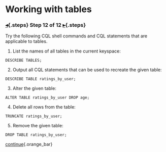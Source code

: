 <div class="top">

# Working with tables
### [◂](command:katapod.loadPage?step11){.steps} Step 12 of 12 [▸](command:katapod.loadPage?step13){.steps}
</div>

Try the following CQL shell commands and CQL statements that are applicable to tables. 

1. List the names of all tables in the current keyspace:
```
DESCRIBE TABLES;
```

2. Output all CQL statements that can be used to recreate the given table:
```
DESCRIBE TABLE ratings_by_user;
```

3. Alter the given table:
```
ALTER TABLE ratings_by_user DROP age;
```

4. Delete all rows from the table:
```
TRUNCATE ratings_by_user;
```

5. Remove the given table:
```
DROP TABLE ratings_by_user;
```

[continue](command:katapod.loadPage?finish){.orange_bar}

